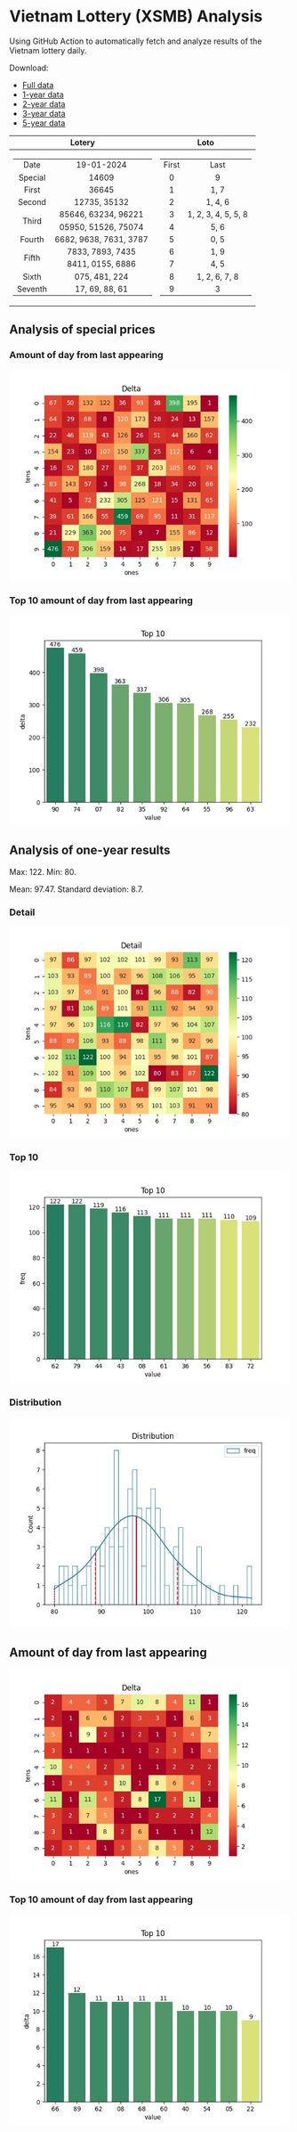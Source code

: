 # Vietnam Lottery (XSMB) Analysis

Using GitHub Action to automatically fetch and analyze results of the Vietnam lottery daily.

Download:

* [Full data](https://raw.githubusercontent.com/khiemdoan/vietnam-lottery-xsmb-analysis/main/results/xsmb.csv)
* [1-year data](https://raw.githubusercontent.com/khiemdoan/vietnam-lottery-xsmb-analysis/main/results/xsmb_1_year.csv)
* [2-year data](https://raw.githubusercontent.com/khiemdoan/vietnam-lottery-xsmb-analysis/main/results/xsmb_2_year.csv)
* [3-year data](https://raw.githubusercontent.com/khiemdoan/vietnam-lottery-xsmb-analysis/main/results/xsmb_3_year.csv)
* [5-year data](https://raw.githubusercontent.com/khiemdoan/vietnam-lottery-xsmb-analysis/main/results/xsmb_5_year.csv)

| Lotery      | Loto |
| :-----------: | :-----------: |
| <table><tr><td>Date</td><td>19-01-2024</td></tr><tr><td>Special</td><td>14609</td></tr><tr><td>First</td><td>36645</td></tr><tr><td>Second</td><td>12735, 35132</td></tr><tr><td rowspan="2">Third</td><td>85646, 63234, 96221</td></tr><tr><td>05950, 51526, 75074</td></tr><tr><td>Fourth</td><td>6682, 9638, 7631, 3787</td></tr><tr><td rowspan="2">Fifth</td><td>7833, 7893, 7435</td></tr><tr><td>8411, 0155, 6886</td></tr><tr><td>Sixth</td><td>075, 481, 224</td></tr><tr><td>Seventh</td><td>17, 69, 88, 61</td></tr></table> | <table><tr><td>First</td><td>Last</td></tr><tr><td>0</td><td>9</td></tr><tr><td>1</td><td>1, 7</td></tr><tr><td>2</td><td>1, 4, 6</td></tr><tr><td>3</td><td>1, 2, 3, 4, 5, 5, 8</td></tr><tr><td>4</td><td>5, 6</td></tr><tr><td>5</td><td>0, 5</td></tr><tr><td>6</td><td>1, 9</td></tr><tr><td>7</td><td>4, 5</td></tr><tr><td>8</td><td>1, 2, 6, 7, 8</td></tr><tr><td>9</td><td>3</td></tr></table> |


<h2>Analysis of special prices</h2>

<h3>Amount of day from last appearing</h3>

![Delta](images/special_delta.jpg)

<h3>Top 10 amount of day from last appearing</h3>

![Delta top 10](images/special_delta_top_10.jpg)

<h2>Analysis of one-year results</h2>

Max: 122. Min: 80.

Mean: 97.47. Standard deviation: 8.7.

<h3>Detail</h3>

![Detail](images/heatmap.jpg)

<h3>Top 10</h3>

![Top 10](images/top-10.jpg)

<h3>Distribution</h3>

![Distribution](images/distribution.jpg)

<h2>Amount of day from last appearing</h2>

![Delta](images/delta.jpg)

<h3>Top 10 amount of day from last appearing</h3>

![Delta top 10](images/delta_top_10.jpg)